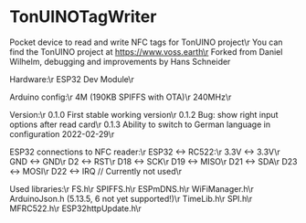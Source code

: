 # TonUINOTagWriter

Pocket device to read and write NFC tags for TonUINO project\r
You can find the TonUINO project at https://www.voss.earth\r
Forked from Daniel Wilhelm, debugging and improvements by Hans Schneider

Hardware:\r
ESP32 Dev Module\r

Arduino config:\r
4M (190KB SPIFFS with OTA)\r
240MHz\r

Version:\r
0.1.0 First stable working version\r
0.1.2 Bug: show right input options after read card\r
0.1.3 Ability to switch to German language in configuration 2022-02-29\r

ESP32 connections to NFC reader:\r
ESP32 <->  RC522:\r
3.3V  <->  3.3V\r
GND   <->  GND\r
D2    <->  RST\r
D18   <->  SCK\r
D19   <->  MISO\r
D21   <->  SDA\r
D23   <->  MOSI\r
D22   <->  IRQ // Currently not used\r

Used libraries:\r
FS.h\r
SPIFFS.h\r
ESPmDNS.h\r
WiFiManager.h\r
ArduinoJson.h (5.13.5, 6 not yet supported!)\r
TimeLib.h\r
SPI.h\r
MFRC522.h\r
ESP32httpUpdate.h\r
